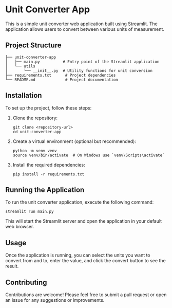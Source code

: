 # Unit Converter App

This is a simple unit converter web application built using Streamlit. The application allows users to convert between various units of measurement.

## Project Structure

```
├── unit-converter-app 
│   ├── main.py          # Entry point of the Streamlit application
│   └── utils
│       └── __init__.py  # Utility functions for unit conversion
├── requirements.txt      # Project dependencies
└── README.md             # Project documentation
```

## Installation

To set up the project, follow these steps:

1. Clone the repository:
   ```
   git clone <repository-url>
   cd unit-converter-app
   ```

2. Create a virtual environment (optional but recommended):
   ```
   python -m venv venv
   source venv/bin/activate  # On Windows use `venv\Scripts\activate`
   ```

3. Install the required dependencies:
   ```
   pip install -r requirements.txt
   ```

## Running the Application

To run the unit converter application, execute the following command:

```
streamlit run main.py
```

This will start the Streamlit server and open the application in your default web browser.

## Usage

Once the application is running, you can select the units you want to convert from and to, enter the value, and click the convert button to see the result.

## Contributing

Contributions are welcome! Please feel free to submit a pull request or open an issue for any suggestions or improvements.
